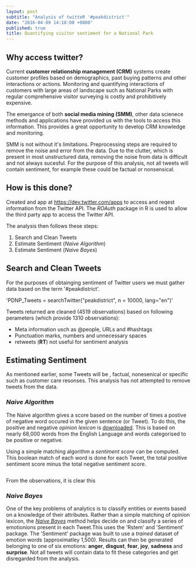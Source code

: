 ```yaml
---
layout: post
subtitle: "Analysis of twitteR '#peakdistrict'"
date: "2016-04-09 14:18:00 +0800"
published: true
title: Quantifying visitor sentiment for a National Park
---
```

## Why access twitter?

Current **customer relationship management (CRM)** systems create customer profiles based on demographics, past buying patterns and other interactions or actions. Monitoring and quantifying interactions of customers with large areas of landscape such as National Parks with regular comprehensive visitor surveying is costly and prohibitively expensive. 

The emergance of both **social media mining (SMM)**, other data scienece methods and applications have provided us with the tools to access this information. This provides a great opportunity to develop CRM knowledge and monitoring. 

SMM is not without it's limitations. Preprocessing steps are required to remove the noise and error from the data. Due to the clutter, which is present in most unstructured data, removing the noise from data is difficult and not always sucesful. For the purpose of this analysis, not all tweets will contain sentiment, for example these could be factual or nonsensical.

## How is this done?

Created and app at <https://dev.twitter.com/apps> to access and reqest information from the Twitter
API. The _ROAuth_ package in R is used to allow the third party app to access the Twitter API.

The analysis then follows these steps:

1. Search and Clean Tweets
2. Estimate Sentiment (_Naive Algorithm_)
3. Estimate Sentiment (_Naive Bayes_)

## Search and Clean Tweets

For the purposes of obtainging sentiment of Twitter users we must gather data based on the term
'#peakdistrict'. 

'PDNP_Tweets = searchTwitter("peakdistrict", n = 10000, lang="en")'

Tweets returned are cleaned (4519 observations) based on following perameters (which provide 1310 
observations):

* Meta information usch as @people, URLs and #hashtags
* Punctuation marks, numbers and unnecessary spaces
* retweets (**RT**) not useful for sentiment analysis

## Estimating Sentiment

As mentioned earlier, some Tweets will be , factual, nonesenical or specific such as customer care
resonses. This analysis has not attempted to remove tweets from the data. 

### _Naive Algorithm_ 

The Naive algorithm gives a score based on the number of times a postive of negative word occured
in the given sentence (or Tweet). To do this, the positive and negative _opinion lexicon_ is 
[downloaded](http://www.cs.uic.edu/~liub/FBS/opinion-lexicon-English.rar). This is based on nearly 
68,000 words from the English Language and words categorised to be positive or negative.

Using a simple matching algorithm a _sentiment score_ can be computed. This boolean match of each
word is done for each Tweet, the total positive sentiment score minus the total negative sentiment 
score.

```{r}

```

From the observations, it is clear this 

### _Naive Bayes_

One of the key problems of analytics is to classify entities or events based on a knowledge of their 
attributes. Rather than a simple matching of opinion lexicon, the [_Naive Bayes_](https://en.wikipedia.org/wiki/Bayes%27_theorem)
method helps decide on and classify a series of emotionions present in each Tweet.This uses the 
'Rstem' and 'Sentiment' package. The 'Sentiment' package was built to use a _trained_ dataset of
emotion words (approximatley 1,500). Results can then be generated belonging to one of six emotions:
**anger**, **disgust**, **fear**, **joy**, **sadness** and **surprise**. Not all tweets will contain
data to fit these categories and get disregarded from the analysis.
